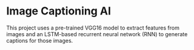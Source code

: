 # Image Captioning AI

This project uses a pre-trained VGG16 model to extract features from images and an LSTM-based recurrent neural network (RNN) to generate captions for those images.
